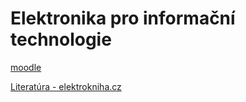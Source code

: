 # Elektronika pro informační technologie

[moodle](https://moodle.vut.cz/course/view.php?id=281030)

[Literatúra - elektrokniha.cz](https://elektrokniha.cz)

